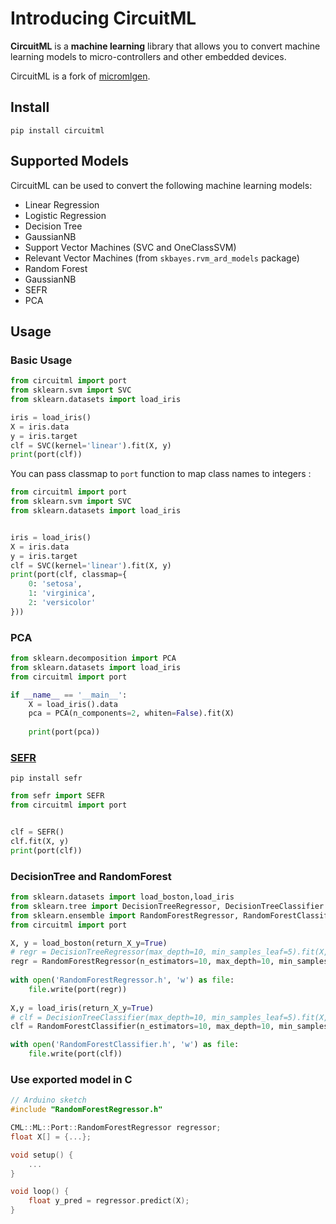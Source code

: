# Introducing CircuitML
**CircuitML** is a **machine learning** library that allows you to convert machine learning models to micro-controllers and other embedded devices.

CircuitML is a fork of [micromlgen](https://github.com/CMLarduino/micromlgen).

## Install
```
pip install circuitml
```

## Supported Models
CircuitML can be used to convert the following machine learning models:

- Linear Regression
- Logistic Regression
- Decision Tree
- GaussianNB
- Support Vector Machines (SVC and OneClassSVM)
- Relevant Vector Machines (from `skbayes.rvm_ard_models` package)
- Random Forest
- GaussianNB
- SEFR
- PCA


## Usage

### Basic Usage
```python
from circuitml import port
from sklearn.svm import SVC
from sklearn.datasets import load_iris

iris = load_iris()
X = iris.data
y = iris.target
clf = SVC(kernel='linear').fit(X, y)
print(port(clf))
```

You can pass classmap to `port` function to map class names to integers :
```python
from circuitml import port
from sklearn.svm import SVC
from sklearn.datasets import load_iris


iris = load_iris()
X = iris.data
y = iris.target
clf = SVC(kernel='linear').fit(X, y)
print(port(clf, classmap={
    0: 'setosa',
    1: 'virginica',
    2: 'versicolor'
}))
```

### PCA
```python
from sklearn.decomposition import PCA
from sklearn.datasets import load_iris
from circuitml import port

if __name__ == '__main__':
    X = load_iris().data
    pca = PCA(n_components=2, whiten=False).fit(X)
    
    print(port(pca))
```

### [SEFR](https://arxiv.org/abs/2006.04620)

```shell script
pip install sefr
```

```python
from sefr import SEFR
from circuitml import port


clf = SEFR()
clf.fit(X, y)
print(port(clf))
```

### DecisionTree and RandomForest
```python
from sklearn.datasets import load_boston,load_iris
from sklearn.tree import DecisionTreeRegressor, DecisionTreeClassifier
from sklearn.ensemble import RandomForestRegressor, RandomForestClassifier
from circuitml import port

X, y = load_boston(return_X_y=True)
# regr = DecisionTreeRegressor(max_depth=10, min_samples_leaf=5).fit(X, y)
regr = RandomForestRegressor(n_estimators=10, max_depth=10, min_samples_leaf=5).fit(X, y)
    
with open('RandomForestRegressor.h', 'w') as file:
    file.write(port(regr))
    
X,y = load_iris(return_X_y=True)
# clf = DecisionTreeClassifier(max_depth=10, min_samples_leaf=5).fit(X, y)
clf = RandomForestClassifier(n_estimators=10, max_depth=10, min_samples_leaf=5).fit(X, y)

with open('RandomForestClassifier.h', 'w') as file:
    file.write(port(clf))
```

### Use exported model in C
```cpp
// Arduino sketch
#include "RandomForestRegressor.h"

CML::ML::Port::RandomForestRegressor regressor;
float X[] = {...};

void setup() {
    ...
}

void loop() {
    float y_pred = regressor.predict(X);
}
```
